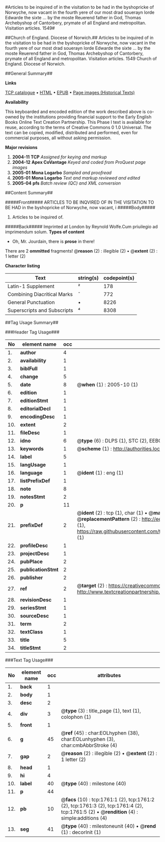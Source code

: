 #Articles to be inquired of in the visitation to be had in the byshopricke of Norwyche, now vacant in the fourth yere of our most drad souerayn lorde Edwarde the sixte ... by the moste Reuerend father in God, Thomas Archebyshop of Cantorbery, prymate of all England and metropolitan. Visitation articles. 1549#

##Church of England. Diocese of Norwich.##
Articles to be inquired of in the visitation to be had in the byshopricke of Norwyche, now vacant in the fourth yere of our most drad souerayn lorde Edwarde the sixte ... by the moste Reuerend father in God, Thomas Archebyshop of Cantorbery, prymate of all England and metropolitan.
Visitation articles. 1549
Church of England. Diocese of Norwich.

##General Summary##

**Links**

[TCP catalogue](http://www.ota.ox.ac.uk/tcp/)  • 
[HTML](http://tei.it.ox.ac.uk/tcp/Texts-HTML/free/A00/A00227.html)  • 
[EPUB](http://tei.it.ox.ac.uk/tcp/Texts-EPUB/free/A00/A00227.epub) • 
[Page images (Historical Texts)](https://data.historicaltexts.jisc.ac.uk/view?pubId=eebo-99837440e&pageId=eebo-99837440e-1761-1)

**Availability**

This keyboarded and encoded edition of the
	       work described above is co-owned by the institutions
	       providing financial support to the Early English Books
	       Online Text Creation Partnership. This Phase I text is
	       available for reuse, according to the terms of Creative
	       Commons 0 1.0 Universal. The text can be copied,
	       modified, distributed and performed, even for
	       commercial purposes, all without asking permission.

**Major revisions**

1. __2004-11__ __TCP__ *Assigned for keying and markup*
1. __2004-12__ __Apex CoVantage__ *Keyed and coded from ProQuest page images*
1. __2005-01__ __Mona Logarbo__ *Sampled and proofread*
1. __2005-01__ __Mona Logarbo__ *Text and markup reviewed and edited*
1. __2005-04__ __pfs__ *Batch review (QC) and XML conversion*

##Content Summary##

#####Front#####
ARTICLES TO BE INQVIRED OF IN THE VISITATION TO BE HAD in the byshopricke of Norwyche, now vacant, i
#####Body#####

1. Articles to be inquired of.

#####Back#####
Imprinted at London by Reynold Wolfe.Cum priuilegio ad imprimendum solum.
**Types of content**

  * Oh, Mr. Jourdain, there is **prose** in there!

There are 2 **ommitted** fragments! 
 @__reason__ (2) : illegible (2)  •  @__extent__ (2) : 1 letter (2)

**Character listing**


|Text|string(s)|codepoint(s)|
|---|---|---|
|Latin-1 Supplement|²|178|
|Combining             Diacritical Marks|̄|772|
|General Punctuation|•|8226|
|Superscripts             and Subscripts|⁴|8308|

##Tag Usage Summary##

###Header Tag Usage###

|No|element name|occ|attributes|
|---|---|---|---|
|1.|__author__|4||
|2.|__availability__|1||
|3.|__biblFull__|1||
|4.|__change__|5||
|5.|__date__|8| @__when__ (1) : 2005-10 (1)|
|6.|__edition__|1||
|7.|__editionStmt__|1||
|8.|__editorialDecl__|1||
|9.|__encodingDesc__|1||
|10.|__extent__|2||
|11.|__fileDesc__|1||
|12.|__idno__|6| @__type__ (6) : DLPS (1), STC (2), EEBO-CITATION (1), PROQUEST (1), VID (1)|
|13.|__keywords__|1| @__scheme__ (1) : http://authorities.loc.gov/ (1)|
|14.|__label__|5||
|15.|__langUsage__|1||
|16.|__language__|1| @__ident__ (1) : eng (1)|
|17.|__listPrefixDef__|1||
|18.|__note__|8||
|19.|__notesStmt__|2||
|20.|__p__|11||
|21.|__prefixDef__|2| @__ident__ (2) : tcp (1), char (1)  •  @__matchPattern__ (2) : ([0-9\-]+):([0-9IVX]+) (1), (.+) (1)  •  @__replacementPattern__ (2) : http://eebo.chadwyck.com/downloadtiff?vid=$1&page=$2 (1), https://raw.githubusercontent.com/textcreationpartnership/Texts/master/tcpchars.xml#$1 (1)|
|22.|__profileDesc__|1||
|23.|__projectDesc__|1||
|24.|__pubPlace__|2||
|25.|__publicationStmt__|2||
|26.|__publisher__|2||
|27.|__ref__|2| @__target__ (2) : https://creativecommons.org/publicdomain/zero/1.0/ (1), http://www.textcreationpartnership.org/docs/. (1)|
|28.|__revisionDesc__|1||
|29.|__seriesStmt__|1||
|30.|__sourceDesc__|1||
|31.|__term__|2||
|32.|__textClass__|1||
|33.|__title__|5||
|34.|__titleStmt__|2||


###Text Tag Usage###

|No|element name|occ|attributes|
|---|---|---|---|
|1.|__back__|1||
|2.|__body__|1||
|3.|__desc__|2||
|4.|__div__|3| @__type__ (3) : title_page (1), text (1), colophon (1)|
|5.|__front__|1||
|6.|__g__|45| @__ref__ (45) : char:EOLhyphen (38), char:EOLunhyphen (3), char:cmbAbbrStroke (4)|
|7.|__gap__|2| @__reason__ (2) : illegible (2)  •  @__extent__ (2) : 1 letter (2)|
|8.|__head__|1||
|9.|__hi__|4||
|10.|__label__|40| @__type__ (40) : milestone (40)|
|11.|__p__|44||
|12.|__pb__|10| @__facs__ (10) : tcp:1761:1 (2), tcp:1761:2 (2), tcp:1761:3 (2), tcp:1761:4 (2), tcp:1761:5 (2)  •  @__rendition__ (4) : simple:additions (4)|
|13.|__seg__|41| @__type__ (40) : milestoneunit (40)  •  @__rend__ (1) : decorInit (1)|
